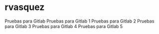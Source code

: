 # rvasquez
Pruebas para Gitlab
Pruebas para Gitlab 1
Pruebas para Gitlab 2
Pruebas para Gitlab 3
Pruebas para Gitlab 4
Pruebas para Gitlab 5
